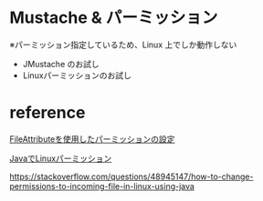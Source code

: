 # Mustache & パーミッション

※パーミッション指定しているため、Linux 上でしか動作しない

- JMustache のお試し
- Linuxパーミッションのお試し

# reference

[FileAttributeを使用したパーミッションの設定](http://kojiumeda.blogspot.com/2016/10/fileattribute.html)

[JavaでLinuxパーミッション](https://qiita.com/haniokasai/items/22363cbe2c3449b5740a)

https://stackoverflow.com/questions/48945147/how-to-change-permissions-to-incoming-file-in-linux-using-java
